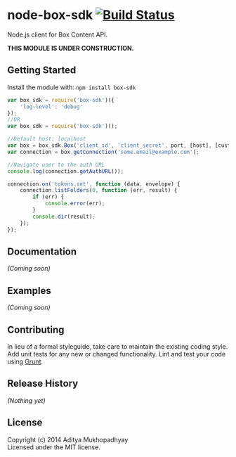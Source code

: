# node-box-sdk [![Build Status](https://travis-ci.org/adityamukho/node-box-sdk.svg?branch=master)](https://travis-ci.org/adityamukho/node-box-sdk)

Node.js client for Box Content API.

**THIS MODULE IS UNDER CONSTRUCTION.**

## Getting Started
Install the module with: `npm install box-sdk`

```javascript
var box_sdk = require('box-sdk')({
	'log-level': 'debug'
});
//OR
var box_sdk = require('box-sdk')();

//Default host: localhost
var box = box_sdk.Box('client_id', 'client_secret', port, [host], [customLogger]);
var connection = box.getConnection('some.email@example.com');

//Navigate user to the auth URL
console.log(connection.getAuthURL());

connection.on('tokens.set', function (data, envelope) {
	connection.listFolders(0, function (err, result) {
		if (err) {
			console.error(err);
		}
		console.dir(result);
	});
});
```

## Documentation
_(Coming soon)_

## Examples
_(Coming soon)_

## Contributing
In lieu of a formal styleguide, take care to maintain the existing coding style. Add unit tests for any new or changed functionality. Lint and test your code using [Grunt](http://gruntjs.com/).

## Release History
_(Nothing yet)_

## License
Copyright (c) 2014 Aditya Mukhopadhyay  
Licensed under the MIT license.
